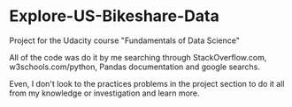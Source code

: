 # Explore-US-Bikeshare-Data
Project for the Udacity course "Fundamentals of Data Science"


All of the code was do it by me searching through StackOverflow.com, w3schools.com/python, Pandas documentation and google searchs.

Even, I don't look to the practices problems in the project section to do it all from my knowledge or investigation and learn more.
